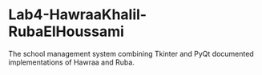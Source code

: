 # Lab4-HawraaKhalil-RubaElHoussami
The school management system combining Tkinter and PyQt documented implementations of Hawraa and Ruba.
